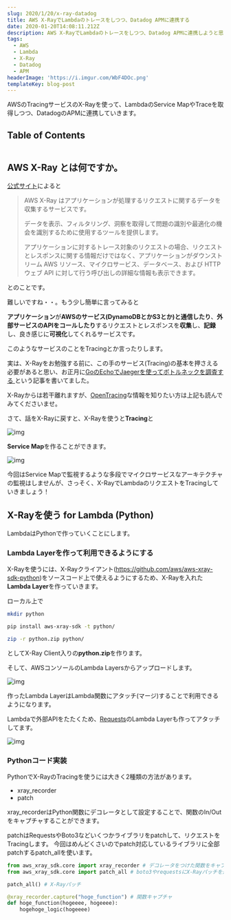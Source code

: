 ```yaml
---
slug: 2020/1/20/x-ray-datadog
title: AWS X-RayでLambdaのトレースをしつつ、Datadog APMに連携する
date: 2020-01-20T14:08:11.212Z
description: AWS X-RayでLambdaのトレースをしつつ、Datadog APMに連携しようと思います。
tags:
  - AWS
  - Lambda
  - X-Ray
  - Datadog
  - APM
headerImage: 'https://i.imgur.com/WbF4DOc.png'
templateKey: blog-post
---
```

AWSのTracingサービスのX-Rayを使って、LambdaのService MapやTraceを取得しつつ、DatadogのAPMに連携していきます。

## Table of Contents

```toc

```

## AWS X-Ray とは何ですか。

[公式サイト](https://docs.aws.amazon.com/ja_jp/xray/latest/devguide/aws-xray.html)によると

> AWS X-Ray はアプリケーションが処理するリクエストに関するデータを収集するサービスです。
> 
> データを表示、フィルタリング、洞察を取得して問題の識別や最適化の機会を識別するために使用するツールを提供します。
> 
> アプリケーションに対するトレース対象のリクエストの場合、リクエストとレスポンスに関する情報だけではなく、アプリケーションがダウンストリーム AWS リソース、マイクロサービス、データベース、および HTTP ウェブ API に対して行う呼び出しの詳細な情報も表示できます。

とのことです。

難しいですね・・。もう少し簡単に言ってみると

**アプリケーション**が**AWSのサービス(DynamoDBとかS3とか)と通信したり**、**外部サービスのAPIをコールしたり**するリクエストとレスポンスを**収集**し、**記録**し、良き感じに**可視化**してくれるサービスです。

このようなサービスのことをTracingとか言ったりします。

実は、X-Rayをお勉強する前に、この手のサービス(Tracing)の基本を押さえる必要があると思い、お正月に[GoのEchoでJaegerを使ってボトルネックを調査する](https://blog.tubone-project24.xyz/2019/1/3/go-jaeger)という記事を書いてました。

X-Rayからは若干離れますが、[OpenTracing](https://opentracing.io/)な情報を知りたい方は上記も読んでみてくださいませ。

さて、話をX-Rayに戻すと、X-Rayを使うと**Tracing**と

![img](https://i.imgur.com/CSr8mCd.png)

**Service Map**を作ることができます。

![img](https://i.imgur.com/Fs498Yd.png)

今回はService Mapで監視するような多段でマイクロサービスなアーキテクチャの監視はしませんが、さっそく、X-RayでLambdaのリクエストをTracingしていきましょう！

## X-Rayを使う for Lambda (Python)

LambdaはPythonで作っていくことにします。

### Lambda Layerを作って利用できるようにする

X-Rayを使うには、X-Rayクライアント(<https://github.com/aws/aws-xray-sdk-python>)をソースコード上で使えるようにするため、X-Rayを入れた**Lambda Layer**を作っていきます。

ローカル上で

```bash
mkdir python

pip install aws-xray-sdk -t python/

zip -r python.zip python/
```

としてX-Ray Client入りの**python.zip**を作ります。

そして、AWSコンソールのLambda Layersからアップロードします。

![img](https://i.imgur.com/iyjRI2u.png)

作ったLambda LayerはLambda関数にアタッチ(マージ)することで利用できるようになります。

Lambdaで外部APIをたたくため、[Requests](https://requests-docs-ja.readthedocs.io/en/latest/)のLambda Layerも作ってアタッチしてます。

![img](https://i.imgur.com/ho3V22u.png)

### Pythonコード実装

PythonでX-RayのTracingを使うには大きく2種類の方法があります。

- xray_recorder
- patch

xray_recorderはPython関数にデコレータとして設定することで、関数のIn/Outをキャプチャすることができます。

patchはRequestsやBoto3などいくつかライブラリをpatchして、リクエストをTracingします。
今回はめんどくさいのでpatch対応しているライブラリに全部patchするpatch_allを使います。


```python
from aws_xray_sdk.core import xray_recorder # デコレータをつけた関数をキャプチャ
from aws_xray_sdk.core import patch_all # boto3やrequestsにX-Rayパッチを適用し、監視する

patch_all() # X-Rayパッチ

@xray_recorder.capture("hoge_function") # 関数キャプチャ
def hoge_function(hogeeee, hogeeee):
    hogehoge_logic(hogeeee)
```
